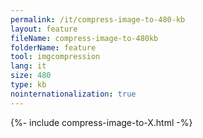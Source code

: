 ```yaml
---
permalink: /it/compress-image-to-480-kb
layout: feature
fileName: compress-image-to-480kb
folderName: feature
tool: imgcompression
lang: it
size: 480
type: kb
nointernationalization: true
---
```

{%- include compress-image-to-X.html -%}
      